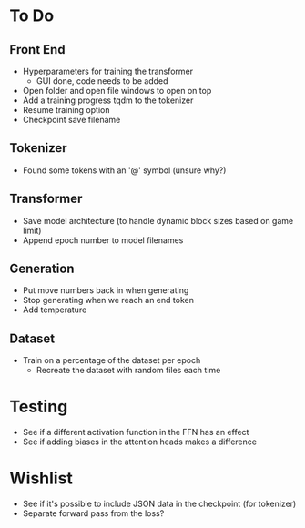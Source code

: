 # To Do

## Front End
* Hyperparameters for training the transformer
    * GUI done, code needs to be added
* Open folder and open file windows to open on top
* Add a training progress tqdm to the tokenizer
* Resume training option
* Checkpoint save filename

## Tokenizer
* Found some tokens with an '@' symbol (unsure why?)

## Transformer
* Save model architecture (to handle dynamic block sizes based on game limit)
* Append epoch number to model filenames

## Generation
* Put move numbers back in when generating
* Stop generating when we reach an end token
* Add temperature

## Dataset
* Train on a percentage of the dataset per epoch
    * Recreate the dataset with random files each time

# Testing
* See if a different activation function in the FFN has an effect
* See if adding biases in the attention heads makes a difference

# Wishlist
* See if it's possible to include JSON data in the checkpoint (for tokenizer)
* Separate forward pass from the loss?
